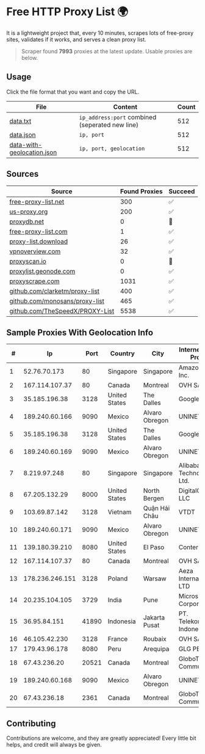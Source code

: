 
# Free HTTP Proxy List 🌍

It is a lightweight project that, every 10 minutes, scrapes lots of free-proxy sites, validates if it works, and serves a clean proxy list.


> Scraper found **7993** proxies at the latest update. Usable proxies are below.

## Usage

Click the file format that you want and copy the URL.


|File|Content|Count|
|----|-------|-----|
|[data.txt](https://raw.githubusercontent.com/themiralay/Proxy-List-World/master/data.txt)|`ip_address:port` combined (seperated new line)|512|
|[data.json](https://raw.githubusercontent.com/themiralay/Proxy-List-World/master/data.json)|`ip, port`|512|
|[data-with-geolocation.json](https://raw.githubusercontent.com/themiralay/Proxy-List-World/master/data-with-geolocation.json)|`ip, port, geolocation`|512|

## Sources

|Source|Found Proxies|Succeed|
|------|-------------|-------|
|[free-proxy-list.net](https://free-proxy-list.net)|300|✅|
|[us-proxy.org](https://www.us-proxy.org)|200|✅|
|[proxydb.net](http://proxydb.net)|0|🚫|
|[free-proxy-list.com](https://free-proxy-list.com/?page=&port=&type%5B%5D=http&type%5B%5D=https&up_time=0&search=Search)|1|✅|
|[proxy-list.download](https://www.proxy-list.download/HTTP)|26|✅|
|[vpnoverview.com](https://vpnoverview.com/privacy/anonymous-browsing/free-proxy-servers)|32|✅|
|[proxyscan.io](https://www.proxyscan.io)|0|🚫|
|[proxylist.geonode.com](https://proxylist.geonode.com/api/proxy-list?limit=300&page=1&sort_by=lastChecked&sort_type=desc&protocols=http,https)|0|✅|
|[proxyscrape.com](https://api.proxyscrape.com/v2/?request=displayproxies&protocol=http&timeout=10000&country=all&ssl=all&anonymity=all)|1031|✅|
|[github.com/clarketm/proxy-list](https://raw.githubusercontent.com/clarketm/proxy-list/master/proxy-list-raw.txt)|400|✅|
|[github.com/monosans/proxy-list](https://raw.githubusercontent.com/monosans/proxy-list/main/proxies/http.txt)|465|✅|
|[github.com/TheSpeedX/PROXY-List](https://raw.githubusercontent.com/TheSpeedX/PROXY-List/master/http.txt)|5538|✅|


## Sample Proxies With Geolocation Info

|#|Ip|Port|Country|City|Internet Service Provider|
|-|--|----|-------|----|-------------------------|
|1|52.76.70.173|80|Singapore|Singapore|Amazon.com, Inc.|
|2|167.114.107.37|80|Canada|Montreal|OVH SAS|
|3|35.185.196.38|3128|United States|The Dalles|Google LLC|
|4|189.240.60.166|9090|Mexico|Alvaro Obregon|UNINET|
|5|35.185.196.38|3128|United States|The Dalles|Google LLC|
|6|189.240.60.169|9090|Mexico|Alvaro Obregon|UNINET|
|7|8.219.97.248|80|Singapore|Singapore|Alibaba (US) Technology Co., Ltd.|
|8|67.205.132.29|8000|United States|North Bergen|DigitalOcean, LLC|
|9|103.69.87.142|3128|Vietnam|Quận Hải Châu|VTDT|
|10|189.240.60.171|9090|Mexico|Alvaro Obregon|UNINET|
|11|139.180.39.210|8080|United States|El Paso|Conterra|
|12|167.114.107.37|80|Canada|Montreal|OVH SAS|
|13|178.236.246.151|3128|Poland|Warsaw|Aeza International LTD|
|14|20.235.104.105|3729|India|Pune|Microsoft Corporation|
|15|36.95.84.151|41890|Indonesia|Jakarta Pusat|PT. Telekomunikasi Indonesia|
|16|46.105.42.230|3128|France|Roubaix|OVH SAS|
|17|179.43.96.178|8080|Peru|Arequipa|GLG PERU SAC|
|18|67.43.236.20|20521|Canada|Montreal|GloboTech Communications|
|19|189.240.60.168|9090|Mexico|Alvaro Obregon|UNINET|
|20|67.43.236.18|2361|Canada|Montreal|GloboTech Communications|



## Contributing

Contributions are welcome, and they are greatly appreciated! Every
little bit helps, and credit will always be given.

